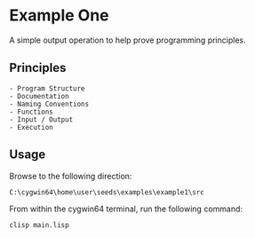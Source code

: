 # Example One 

A simple output operation to help prove programming principles. 

## Principles 

    - Program Structure 
    - Documentation
    - Naming Conventions
    - Functions 
    - Input / Output 
    - Execution
    

## Usage

Browse to the following direction: 

```
C:\cygwin64\home\user\seeds\examples\example1\src
```

From within the cygwin64 terminal, run the following command: 

```
clisp main.lisp
```


